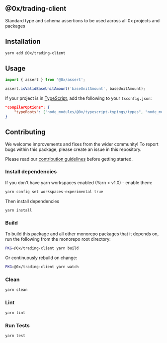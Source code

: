 ## @0x/trading-client

Standard type and schema assertions to be used across all 0x projects and packages

## Installation

```bash
yarn add @0x/trading-client
```

## Usage

```typescript
import { assert } from '@0x/assert';

assert.isValidBaseUnitAmount('baseUnitAmount', baseUnitAmount);
```

If your project is in [TypeScript](https://www.typescriptlang.org/), add the following to your `tsconfig.json`:

```json
"compilerOptions": {
    "typeRoots": ["node_modules/@0x/typescript-typings/types", "node_modules/@types"],
}
```

## Contributing

We welcome improvements and fixes from the wider community! To report bugs within this package, please create an issue in this repository.

Please read our [contribution guidelines](../../CONTRIBUTING.md) before getting started.

### Install dependencies

If you don't have yarn workspaces enabled (Yarn < v1.0) - enable them:

```bash
yarn config set workspaces-experimental true
```

Then install dependencies

```bash
yarn install
```

### Build

To build this package and all other monorepo packages that it depends on, run the following from the monorepo root directory:

```bash
PKG=@0x/trading-client yarn build
```

Or continuously rebuild on change:

```bash
PKG=@0x/trading-client yarn watch
```

### Clean

```bash
yarn clean
```

### Lint

```bash
yarn lint
```

### Run Tests

```bash
yarn test
```
